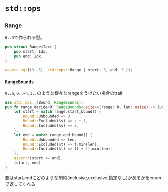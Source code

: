 # `std::ops`

## `Range`

`0..3`で作られる型。  

```rust
pub struct Range<Idx> {
    pub start: Idx,
    pub end: Idx,
}

assert_eq!((3..5), std::ops::Range { start: 3, end: 5 });
```



### `RangeBounds`

`0..n`, `0..=n`, `3..`のような様々なrangeをうけたい場合のtrait

```rust
use std::ops::{Bound, RangeBounds};
pub fn range_decide<R: RangeBounds<usize>>(range: R, len: usize) -> (usize, usize) {
    let start = match range.start_bound() {
        Bound::Unbounded => 0,
        Bound::Excluded(&s) => s + 1,
        Bound::Included(&s) => s,
    };
    let end = match range.end_bound() {
        Bound::Unbounded => len,
        Bound::Excluded(&t) => t.min(len),
        Bound::Included(&t) => (t + 1).min(len),
    };
    assert!(start <= end);
    (start, end)
}
```

要はstart,endにどのような制約(inclusive,exclusive,指定なし)があるかをenumで返してくれる